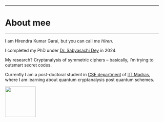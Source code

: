 ------
# About mee
------

I am Hirendra Kumar Garai, but you can call me *Hiren*.

I completed my PhD under [Dr. Sabyasachi Dey] in 2024.


My research? Cryptanalysis of symmetric ciphers – basically, I’m trying to outsmart secret codes. 


Currently I am a post-doctoral student in [CSE department] of [IIT Madras], where I am learning about quantum cryptanalysis post quantum schemes.

<img src="https://github.com/hirengarai/images/blob/main/825F4825-2F0B-4419-8C3C-3A3EE1D5D4FF.JPG" width="100" height="auto" />






[IIT Madras]: https://www.iitm.ac.in/ "IIT Madras Homepage"
[CSE department]: https://www.cse.iitm.ac.in/ "CSE Dept. Homepage"
[Dr. Sabyasachi Dey]: https://sites.google.com/view/sabyasachidey?usp=sharing "Dr Dey's homepage"

